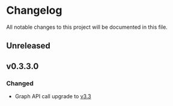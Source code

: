 # Changelog

All notable changes to this project will be documented in this file.


## Unreleased

## v0.3.3.0
### Changed
- Graph API call upgrade to [v3.3](https://developers.facebook.com/docs/graph-api/changelog/version3.3)
